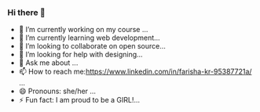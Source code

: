 ### Hi there 👋

- 🔭 I’m currently working on my course ...
- 🌱 I’m currently learning web development...
- 👯 I’m looking to collaborate on open source...
- 🤔 I’m looking for help with designing...
- 💬 Ask me about ...
- 📫 How to reach me:https://www.linkedin.com/in/farisha-kr-95387721a/ ...
- 😄 Pronouns: she/her ...
- ⚡ Fun fact: I am proud to be a GIRL!...
